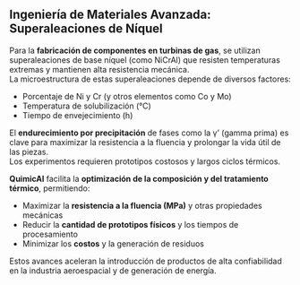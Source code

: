 ## Ingeniería de Materiales Avanzada: Superaleaciones de Níquel

Para la **fabricación de componentes en turbinas de gas**, se utilizan superaleaciones de base níquel (como NiCrAl) que resisten temperaturas extremas y mantienen alta resistencia mecánica.  
La microestructura de estas superaleaciones depende de diversos factores:

- Porcentaje de Ni y Cr (y otros elementos como Co y Mo)
- Temperatura de solubilización (°C)
- Tiempo de envejecimiento (h)

El **endurecimiento por precipitación** de fases como la γ’ (gamma prima) es clave para maximizar la resistencia a la fluencia y prolongar la vida útil de las piezas.  
Los experimentos requieren prototipos costosos y largos ciclos térmicos.

**QuimicAI** facilita la **optimización de la composición y del tratamiento térmico**, permitiendo:

- Maximizar la **resistencia a la fluencia (MPa)** y otras propiedades mecánicas
- Reducir la **cantidad de prototipos físicos** y los tiempos de procesamiento
- Minimizar los **costos** y la generación de residuos

Estos avances aceleran la introducción de productos de alta confiabilidad en la industria aeroespacial y de generación de energía.
